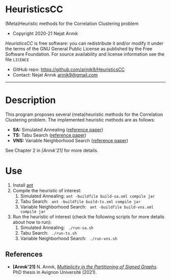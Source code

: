 # HeuristicsCC

(Meta)Heuristic methods for the Correlation Clustering problem

* Copyright 2020-21 Nejat Arınık

*HeuristicsCC* is free software: you can redistribute it and/or modify it under the terms of the GNU General Public License as published by the Free Software Foundation. For source availability and license information see the file `LICENCE`

* GitHub repo: https://github.com/arinik9/HeuristicsCC
* Contact: Nejat Arınık <arinik9@gmail.com>


-----------------------------------------------------------------------



# Description

This program proposes several (meta)heuristic methods for the Correlation Clustering problem. The implemented heuristic methods are as follows:

* **SA:** Simulated Annealing ([reference paper](https://doi.org/10.1088/1751-8113/42/34/345003))
* **TS:** Tabu Search ([reference paper](https://doi.org/10.1016/j.socnet.2018.08.007))
* **VNS:** Variable Neighborhood Search ([reference paper](https://doi.org/10.1016/j.socnet.2018.08.007))

See Chapter 2 in *[Arınık'21]* for more details.



# Use
1. Install [ant](https://ant.apache.org/)
2. Compile the heuristic of interest:
   1. Simulated Annealing: ``` ant -buildfile build-sa.xml compile jar ```
   2. Tabu Search: ``` ant -buildfile build-ts.xml compile jar``` 
   3. Variable Neighborhood Search: ``` ant -buildfile build-vns.xml compile jar``` 
3. Run the heuristic of interest (check the following scripts for more details about how to run):
   1. Simulated Annealing: ``` ./run-sa.sh``` 
   2. Tabu Search: ``` ./run-ts.sh``` 
   3. Variable Neighborhood Search: ``` ./run-vns.sh``` 



## References
* **[Arınık'21]** N. Arınık, [*Multiplicity in the Partitioning of Signed Graphs*](https://www.theses.fr/2021AVIG0285). PhD thesis in Avignon Université (2021).